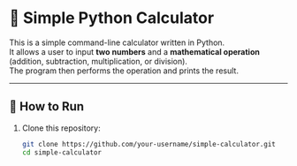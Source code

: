 # 🧮 Simple Python Calculator

This is a simple command-line calculator written in Python.  
It allows a user to input **two numbers** and a **mathematical operation** (addition, subtraction, multiplication, or division).  
The program then performs the operation and prints the result.

---

## 🚀 How to Run

1. Clone this repository:
   ```bash
   git clone https://github.com/your-username/simple-calculator.git
   cd simple-calculator


